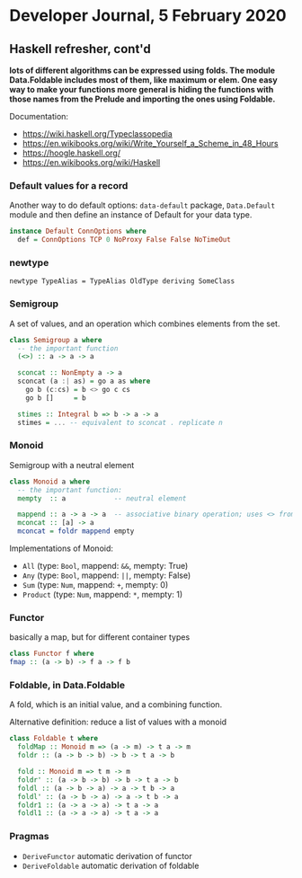 # Developer Journal, 5 February 2020

## Haskell refresher, cont'd

**lots of different algorithms can be expressed using folds. The module Data.Foldable includes most of them, like maximum or elem. One easy way to make your functions more general is hiding the functions with those names from the Prelude and importing the ones using Foldable.**

Documentation:

- https://wiki.haskell.org/Typeclassopedia
- https://en.wikibooks.org/wiki/Write_Yourself_a_Scheme_in_48_Hours
- https://hoogle.haskell.org/
- https://en.wikibooks.org/wiki/Haskell

### Default values for a record

Another way to do default options: `data-default` package, `Data.Default` module
and then define an instance of Default for your data type.

```haskell
instance Default ConnOptions where
  def = ConnOptions TCP 0 NoProxy False False NoTimeOut
```

### newtype

`newtype TypeAlias = TypeAlias OldType deriving SomeClass`

### Semigroup

A set of values, and an operation which combines elements from the set.

```haskell
class Semigroup a where
  -- the important function
  (<>) :: a -> a -> a

  sconcat :: NonEmpty a -> a
  sconcat (a :| as) = go a as where
    go b (c:cs) = b <> go c cs
    go b []     = b

  stimes :: Integral b => b -> a -> a
  stimes = ... -- equivalent to sconcat . replicate n
```

### Monoid

Semigroup with a neutral element

```haskell
class Monoid a where
  -- the important function:
  mempty  :: a            -- neutral element

  mappend :: a -> a -> a  -- associative binary operation; uses <> from Semigroup
  mconcat :: [a] -> a   
  mconcat = foldr mappend empty
```

Implementations of Monoid:

- `All` (type: `Bool`, mappend: `&&`, mempty: True)
- `Any` (type: `Bool`, mappend: `||`, mempty: False)
- `Sum` (type: `Num`, mappend: `+`, mempty: 0)
- `Product` (type: `Num`, mappend: `*`, mempty: 1)

### Functor

basically a map, but for different container types

```haskell
class Functor f where
fmap :: (a -> b) -> f a -> f b
```

### Foldable, in Data.Foldable

A fold, which is an initial value, and a combining function.

Alternative definition: reduce a list of values with a monoid

```haskell
class Foldable t where
  foldMap :: Monoid m => (a -> m) -> t a -> m
  foldr :: (a -> b -> b) -> b -> t a -> b

  fold :: Monoid m => t m -> m
  foldr' :: (a -> b -> b) -> b -> t a -> b
  foldl :: (a -> b -> a) -> a -> t b -> a
  foldl' :: (a -> b -> a) -> a -> t b -> a
  foldr1 :: (a -> a -> a) -> t a -> a
  foldl1 :: (a -> a -> a) -> t a -> a
```

### Pragmas

- `DeriveFunctor` automatic derivation of functor
- `DeriveFoldable` automatic derivation of foldable
